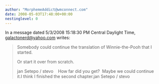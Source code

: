 ```yaml
---
author: "MorphemeAddict@wmconnect.com"
date: 2008-05-03T17:48:00+00:00
nestinglevel: 0
---
```

In a message dated 5/3/2008 15:18:30 PM Central Daylight Time, [galactonerd@yahoo.com](mailto://galactonerd@yahoo.com) writes:

> Somebody could continue the translation of Winnie-the-Pooh that I started.  
> 
> Or start it over from scratch.
> 
> jan Setepo / stevo   
>How far did you get?  Maybe we could continue it.I think I finished the second chapter.jan Setepo / stevo
